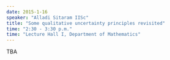 ```yaml
---
date: 2015-1-16
speaker: "Alladi Sitaram IISc"
title: "Some qualitative uncertainty principles revisited"
time: "2:30 - 3:30 p.m." 
time: "Lecture Hall I, Department of Mathematics"
---
```

TBA
